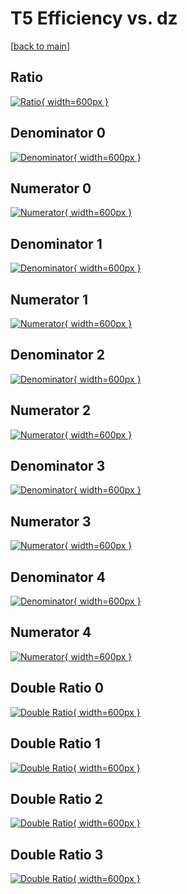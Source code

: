 # T5 Efficiency vs. dz

[[back to main](./)]



## Ratio

[![Ratio](../mtv/var/T5_vtr_0_1_eff_dz.png){ width=600px }](../mtv/var/T5_vtr_0_1_eff_dz.pdf)

## Denominator 0

[![Denominator](../mtv/den/T5_vtr_0_1_eff_dz_den0.png){ width=600px }](../mtv/den/T5_vtr_0_1_eff_dz_den0.pdf)

## Numerator 0

[![Numerator](../mtv/num/T5_vtr_0_1_eff_dz_num0.png){ width=600px }](../mtv/num/T5_vtr_0_1_eff_dz_num0.pdf)

## Denominator 1

[![Denominator](../mtv/den/T5_vtr_0_1_eff_dz_den1.png){ width=600px }](../mtv/den/T5_vtr_0_1_eff_dz_den1.pdf)

## Numerator 1

[![Numerator](../mtv/num/T5_vtr_0_1_eff_dz_num1.png){ width=600px }](../mtv/num/T5_vtr_0_1_eff_dz_num1.pdf)

## Denominator 2

[![Denominator](../mtv/den/T5_vtr_0_1_eff_dz_den2.png){ width=600px }](../mtv/den/T5_vtr_0_1_eff_dz_den2.pdf)

## Numerator 2

[![Numerator](../mtv/num/T5_vtr_0_1_eff_dz_num2.png){ width=600px }](../mtv/num/T5_vtr_0_1_eff_dz_num2.pdf)

## Denominator 3

[![Denominator](../mtv/den/T5_vtr_0_1_eff_dz_den3.png){ width=600px }](../mtv/den/T5_vtr_0_1_eff_dz_den3.pdf)

## Numerator 3

[![Numerator](../mtv/num/T5_vtr_0_1_eff_dz_num3.png){ width=600px }](../mtv/num/T5_vtr_0_1_eff_dz_num3.pdf)

## Denominator 4

[![Denominator](../mtv/den/T5_vtr_0_1_eff_dz_den4.png){ width=600px }](../mtv/den/T5_vtr_0_1_eff_dz_den4.pdf)

## Numerator 4

[![Numerator](../mtv/num/T5_vtr_0_1_eff_dz_num4.png){ width=600px }](../mtv/num/T5_vtr_0_1_eff_dz_num4.pdf)

## Double Ratio 0

[![Double Ratio](../mtv/ratio/T5_vtr_0_1_eff_dz_ratio0.png){ width=600px }](../mtv/ratio/T5_vtr_0_1_eff_dz_ratio0.pdf)

## Double Ratio 1

[![Double Ratio](../mtv/ratio/T5_vtr_0_1_eff_dz_ratio1.png){ width=600px }](../mtv/ratio/T5_vtr_0_1_eff_dz_ratio1.pdf)

## Double Ratio 2

[![Double Ratio](../mtv/ratio/T5_vtr_0_1_eff_dz_ratio2.png){ width=600px }](../mtv/ratio/T5_vtr_0_1_eff_dz_ratio2.pdf)

## Double Ratio 3

[![Double Ratio](../mtv/ratio/T5_vtr_0_1_eff_dz_ratio3.png){ width=600px }](../mtv/ratio/T5_vtr_0_1_eff_dz_ratio3.pdf)

